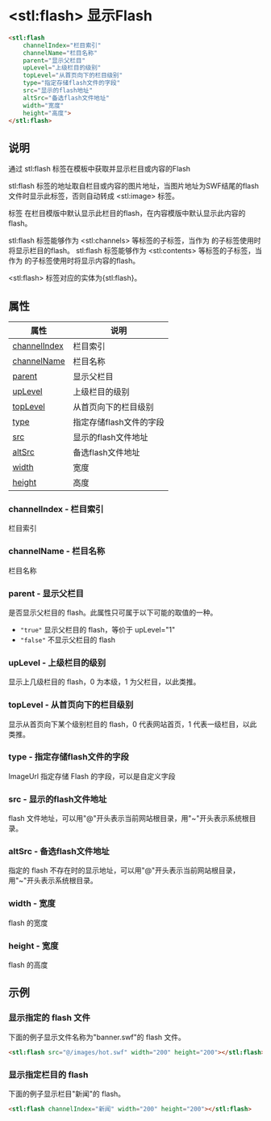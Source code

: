 ﻿---
sidebar: auto
---

# &lt;stl:flash&gt; 显示Flash

```html
<stl:flash
    channelIndex="栏目索引"
    channelName="栏目名称"
    parent="显示父栏目"
    upLevel="上级栏目的级别"
    topLevel="从首页向下的栏目级别"
    type="指定存储flash文件的字段"
    src="显示的flash地址"
    altSrc="备选flash文件地址"
    width="宽度"
    height="高度">
</stl:flash>
```

## 说明

通过 stl:flash 标签在模板中获取并显示栏目或内容的Flash

stl:flash 标签的地址取自栏目或内容的图片地址，当图片地址为SWF结尾的flash文件时显示此标签，否则自动转成 &lt;stl:image&gt; 标签。

标签 在栏目模版中默认显示此栏目的flash，在内容模版中默认显示此内容的flash。

stl:flash 标签能够作为 &lt;stl:channels&gt; 等标签的子标签，当作为 的子标签使用时将显示栏目的flash。
stl:flash 标签能够作为 &lt;stl:contents&gt; 等标签的子标签，当作为 的子标签使用时将显示内容的flash。

&lt;stl:flash&gt; 标签对应的实体为{stl:flash}。

## 属性

| 属性                                             | 说明                                 |
| ------------------------------------------------ | ------------------------------------ |
| [channelIndex](#channelindex-栏目索引) | 栏目索引                             |
| [channelName](#channelname-栏目名称)   | 栏目名称                             |
| [parent](#parent-显示父栏目)             | 显示父栏目                           |
| [upLevel](#uplevel-上级栏目的级别)           | 上级栏目的级别                       |
| [topLevel](#toplevel-从首页向下的栏目级别)         | 从首页向下的栏目级别                 |
| [type](#type-指定存储flash文件的字段)                 | 指定存储flash文件的字段                  |
| [src](#src-显示的flash文件地址)                   | 显示的flash文件地址                      |
| [altSrc](#altsrc-备选flash文件地址)             | 备选flash文件地址 |
| [width](#width-宽度)               | 宽度                                 |
| [height](#height-高度)             | 高度                                 |

### channelIndex - 栏目索引

栏目索引

### channelName - 栏目名称

栏目名称

### parent - 显示父栏目

是否显示父栏目的 flash。此属性只可属于以下可能的取值的一种。

- `"true"` 显示父栏目的 flash，等价于 upLevel="1"
- `"false"` 不显示父栏目的 flash

### upLevel - 上级栏目的级别

显示上几级栏目的 flash，0 为本级，1 为父栏目，以此类推。

### topLevel - 从首页向下的栏目级别

显示从首页向下某个级别栏目的 flash，0 代表网站首页，1 代表一级栏目，以此类推。

### type - 指定存储flash文件的字段

ImageUrl 指定存储 Flash 的字段，可以是自定义字段

### src - 显示的flash文件地址

flash 文件地址，可以用"@"开头表示当前网站根目录，用"~"开头表示系统根目录。

### altSrc - 备选flash文件地址

指定的 flash 不存在时的显示地址，可以用"@"开头表示当前网站根目录，用"~"开头表示系统根目录。

### width - 宽度

flash 的宽度

### height - 宽度

flash 的高度

## 示例

### 显示指定的 flash 文件

下面的例子显示文件名称为"banner.swf"的 flash 文件。

```html
<stl:flash src="@/images/hot.swf" width="200" height="200"></stl:flash>
```

### 显示指定栏目的 flash

下面的例子显示栏目"新闻"的 flash。

```html
<stl:flash channelIndex="新闻" width="200" height="200"></stl:flash>
```
